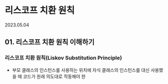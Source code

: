 # 리스코프 치환 원칙

2023.05.04

## 01. 리스코프 치환 원칙 이해하기

### 리스코프 치환 원칙(Liskov Substitution Principle)
- 부모 클래스의 인스턴스를 사용하는 위치에 자식 클래스의 인스턴스를 대신 사용했을 때 코드가 원래 의도대로 작동해야 한
